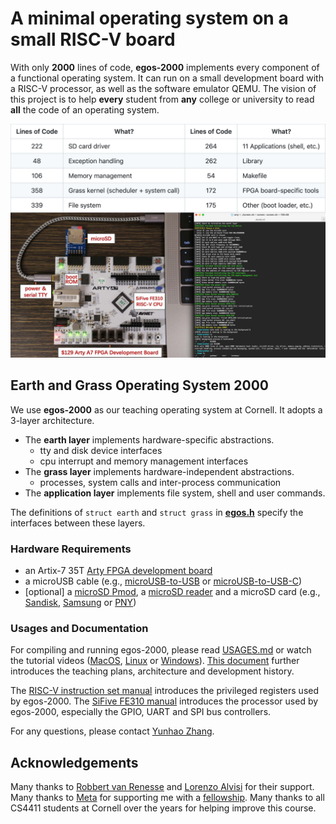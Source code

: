 # A minimal operating system on a small RISC-V board

With only **2000** lines of code, **egos-2000** implements every component of a functional operating system.
It can run on a small development board with a RISC-V processor, as well as the software emulator QEMU.
The vision of this project is to help **every** student from **any** college or university to read **all** the code of an operating system.

<!---
| Lines of Code | What?                                  | Lines of Code | What?                         |
|:-------------:|----------------------------------------|:-------------:|-------------------------------|
|      222      | SD card driver                         |      264      | 11 Applications (shell, etc.) |
|       48      | Exception handling                     |      262      | Library                       |
|      106      | Memory management                      |       54      | Makefile                      |
|      358      | Grass kernel (scheduler + system call) |      172      | FPGA board-specific tools     |
|      339      | File system                            |      175      | Other (boot loader, etc.)     |
-->

![This is an image](references/screenshots/egos-2000.jpg)

## Earth and Grass Operating System 2000

We use **egos-2000** as our teaching operating system at Cornell. It adopts a 3-layer architecture.

* The **earth layer** implements hardware-specific abstractions.
    * tty and disk device interfaces
    * cpu interrupt and memory management interfaces
* The **grass layer** implements hardware-independent abstractions.
    * processes, system calls and inter-process communication
* The **application layer** implements file system, shell and user commands.

The definitions of `struct earth` and `struct grass` in [**egos.h**](library/egos.h) specify the interfaces between these layers.

### Hardware Requirements
* an Artix-7 35T [Arty FPGA development board](https://www.xilinx.com/products/boards-and-kits/arty.html)
* a microUSB cable (e.g., [microUSB-to-USB](https://www.amazon.com/CableCreation-Charging-Shielded-Charger-Compatible/dp/B07CKXQ9NB?ref_=ast_sto_dp&th=1&psc=1) or [microUSB-to-USB-C](https://www.amazon.com/dp/B0744BKDRD?psc=1&ref=ppx_yo2_dt_b_product_details))
* [optional] a [microSD Pmod](https://digilent.com/reference/pmod/pmodmicrosd/start?redirect=1), a [microSD reader](https://www.amazon.com/dp/B07G5JV2B5?psc=1&ref=ppx_yo2_dt_b_product_details) and a microSD card (e.g., [Sandisk](https://www.amazon.com/dp/B073K14CVB?ref=ppx_yo2_dt_b_product_details&th=1), [Samsung](https://www.amazon.com/dp/B09B1F9L52?ref=ppx_yo2_dt_b_product_details&th=1) or [PNY](https://www.amazon.com/dp/B08RG87JN5?ref=ppx_yo2_dt_b_product_details&th=1))

### Usages and Documentation

For compiling and running egos-2000, please read [USAGES.md](references/USAGES.md) or watch the tutorial videos ([MacOS](https://youtu.be/v8PW2N5edCc), [Linux](https://youtu.be/JDApdvnnz4A) or [Windows](https://youtu.be/VTTynr9MZRg)).
[This document](references/README.md) further introduces the teaching plans, architecture and development history.

The [RISC-V instruction set manual](references/riscv-privileged-v1.10.pdf) introduces the privileged registers used by egos-2000.
The [SiFive FE310 manual](references/sifive-fe310-v19p04.pdf) introduces the processor used by egos-2000, especially the GPIO, UART and SPI bus controllers.

For any questions, please contact [Yunhao Zhang](https://dolobyte.net/).

## Acknowledgements

Many thanks to [Robbert van Renesse](https://www.cs.cornell.edu/home/rvr/) and [Lorenzo Alvisi](https://www.cs.cornell.edu/lorenzo/) for their support.
Many thanks to [Meta](https://about.facebook.com/meta/) for supporting me with a [fellowship](https://research.facebook.com/fellows/zhang-yunhao/).
Many thanks to all CS4411 students at Cornell over the years for helping improve this course.

